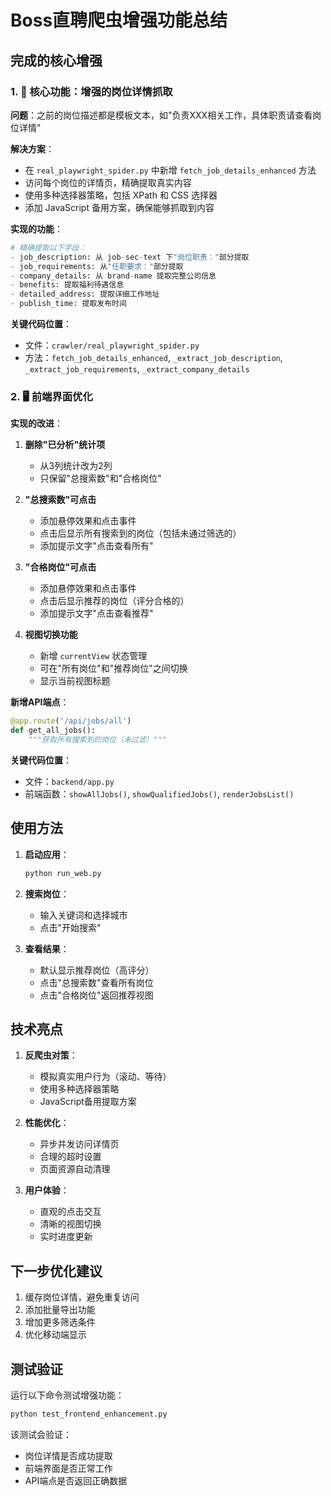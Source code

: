 # Boss直聘爬虫增强功能总结

## 完成的核心增强

### 1. 🎯 核心功能：增强的岗位详情抓取

**问题**：之前的岗位描述都是模板文本，如"负责XXX相关工作，具体职责请查看岗位详情"

**解决方案**：
- 在 `real_playwright_spider.py` 中新增 `fetch_job_details_enhanced` 方法
- 访问每个岗位的详情页，精确提取真实内容
- 使用多种选择器策略，包括 XPath 和 CSS 选择器
- 添加 JavaScript 备用方案，确保能够抓取到内容

**实现的功能**：
```python
# 精确提取以下字段：
- job_description: 从 job-sec-text 下"岗位职责："部分提取
- job_requirements: 从"任职要求："部分提取  
- company_details: 从 brand-name 提取完整公司信息
- benefits: 提取福利待遇信息
- detailed_address: 提取详细工作地址
- publish_time: 提取发布时间
```

**关键代码位置**：
- 文件：`crawler/real_playwright_spider.py`
- 方法：`fetch_job_details_enhanced`, `_extract_job_description`, `_extract_job_requirements`, `_extract_company_details`

### 2. 🖥️ 前端界面优化

**实现的改进**：

1. **删除"已分析"统计项**
   - 从3列统计改为2列
   - 只保留"总搜索数"和"合格岗位"

2. **"总搜索数"可点击**
   - 添加悬停效果和点击事件
   - 点击后显示所有搜索到的岗位（包括未通过筛选的）
   - 添加提示文字"点击查看所有"

3. **"合格岗位"可点击**
   - 添加悬停效果和点击事件
   - 点击后显示推荐的岗位（评分合格的）
   - 添加提示文字"点击查看推荐"

4. **视图切换功能**
   - 新增 `currentView` 状态管理
   - 可在"所有岗位"和"推荐岗位"之间切换
   - 显示当前视图标题

**新增API端点**：
```python
@app.route('/api/jobs/all')
def get_all_jobs():
    """获取所有搜索到的岗位（未过滤）"""
```

**关键代码位置**：
- 文件：`backend/app.py`
- 前端函数：`showAllJobs()`, `showQualifiedJobs()`, `renderJobsList()`

## 使用方法

1. **启动应用**：
   ```bash
   python run_web.py
   ```

2. **搜索岗位**：
   - 输入关键词和选择城市
   - 点击"开始搜索"

3. **查看结果**：
   - 默认显示推荐岗位（高评分）
   - 点击"总搜索数"查看所有岗位
   - 点击"合格岗位"返回推荐视图

## 技术亮点

1. **反爬虫对策**：
   - 模拟真实用户行为（滚动、等待）
   - 使用多种选择器策略
   - JavaScript备用提取方案

2. **性能优化**：
   - 异步并发访问详情页
   - 合理的超时设置
   - 页面资源自动清理

3. **用户体验**：
   - 直观的点击交互
   - 清晰的视图切换
   - 实时进度更新

## 下一步优化建议

1. 缓存岗位详情，避免重复访问
2. 添加批量导出功能
3. 增加更多筛选条件
4. 优化移动端显示

## 测试验证

运行以下命令测试增强功能：
```bash
python test_frontend_enhancement.py
```

该测试会验证：
- 岗位详情是否成功提取
- 前端界面是否正常工作
- API端点是否返回正确数据